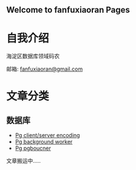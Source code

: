 ## Welcome to fanfuxiaoran Pages

# 自我介绍
  海淀区数据库领域码农

  邮箱: fanfuxiaoran@gmail.com
# 文章分类
## 数据库
- [Pg client/server encoding](gp_encoding.md)
- [Pg background worker](bgworker.md)
- [Pg pgboucner](pgboucner.md)

文章搬运中.....
